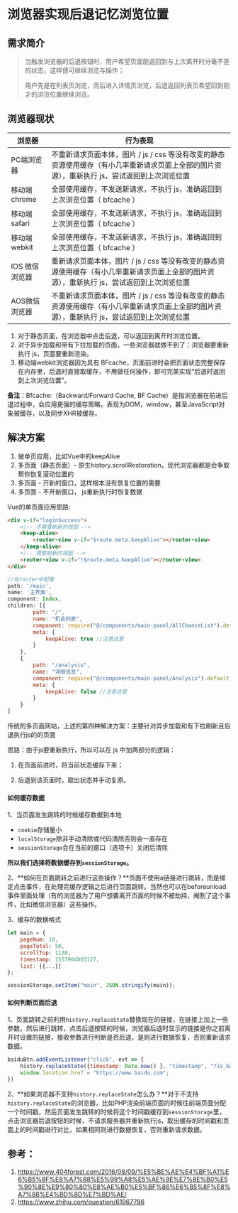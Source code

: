 # 浏览器实现后退记忆浏览位置

## 需求简介

> 当触发浏览器的后退按钮时，用户希望页面能返回到与上次离开时分毫不差的状态，这样便可继续浏览与操作；
>
> 用户先是在列表页浏览，而后进入详情页浏览，后退返回列表页希望回到刚才的浏览位置继续浏览。



## 浏览器现状

| 浏览器         | 行为表现                                                     |
| -------------- | ------------------------------------------------------------ |
| PC端浏览器     | 不重新请求页面本体，图片 / js / css 等没有改变的静态资源使用缓存（有小几率重新请求页面上全部的图片资源），重新执行 js，尝试返回到上次浏览位置 |
| 移动端 chrome  | 全部使用缓存，不发送新请求，不执行 js，准确返回到上次浏览位置（ bfcache ） |
| 移动端 safari  | 全部使用缓存，不发送新请求，不执行 js，准确返回到上次浏览位置（ bfcache ） |
| 移动端 webkit  | 全部使用缓存，不发送新请求，不执行 js，准确返回到上次浏览位置（ bfcache ） |
| IOS 微信浏览器 | 重新请求页面本体，图片 / js / css 等没有改变的静态资源使用缓存（有小几率重新请求页面上全部的图片资源），重新执行 js，尝试返回到上次浏览位置 |
| AOS微信浏览器  | 不重新请求页面本体，图片 / js / css 等没有改变的静态资源使用缓存（有小几率重新请求页面上全部的图片资源），重新执行 js，尝试返回到上次浏览位置 |

1. 对于静态页面，在浏览器中点击后退，可以返回到离开时浏览位置。
2. 对于异步加载和带有下拉加载的页面，一些浏览器就做不到了：浏览器要重新执行 js，页面要重新渲染。
3. 移动端webkit浏览器因为具有 BFcache，页面前进时会把页面状态完整保存在内存里，后退时直接取缓存，不用做任何操作，即可完美实现“后退时返回到上次浏览位置”。

**备注**：Bfcache:（Backward/Forward Cache, BF Cache）是指浏览器在前进后退过程中，会应用更强的缓存策略，表现为DOM，window，甚至JavaScript对象被缓存，以及同步XHR被缓存。

## 解决方案

1. 做单页应用，比如Vue中的keepAlive
2. 多页面（静态页面）- 原生history.scrollRestoration，现代浏览器都是会争取帮你恢复滚动位置的
3. 多页面 - 开新的窗口，这样根本没有恢复位置的需要
4. 多页面 - 不开新窗口， js重新执行时恢复数据

Vue的单页面应用思路:

```html
<div v-if="loginSuccess">
    <!-- 不需要刷新的视图 -->
    <keep-alive>
        <router-view v-if="$route.meta.keepAlive"></router-view>
    </keep-alive>
    <!-- 需要刷新的视图 -->
    <router-view v-if="!$route.meta.keepAlive"></router-view>
</div>

```

```javascript
//在router中配置
path: '/main',
name: '主界面',
component: Index,
children: [{
        path: "/",
        name: "机会列表",
        component: require("@/components/main-panel/AllChanceList").default,
        meta: {
            keepAlive: true //注意这里
        }
    },
    {
        path: "/analysis",
        name: "详细信息",
        component: require("@/components/main-panel/Analysis").default,
        meta: {
            keepAlive: false //注意这里
        }
    }
]
```

传统的多页面网站，上述的第四种解决方案：主要针对异步加载和有下拉刷新且后退执行js的的页面

思路：由于js要重新执行，所以可以在 js 中加两部分的逻辑：

1. 在页面前进时，将当前状态缓存下来；

2. 后退到该页面时，取出状态并手动复原。

   

#### 如何缓存数据

1、当页面发生跳转的时候缓存数据到本地

- `cookie`存储量小
- `localStorage`除非手动清除或代码清除否则会一直存在
- `sessionStorage`会在当前的窗口（选项卡）关闭后清除

**所以我们选择将数据缓存到`sessionStorage`。**

2、**如何在页面跳转之前进行这些操作？**页面不使用a链接进行跳转，而是绑定点击事件，在处理完缓存逻辑之后进行页面跳转。当然也可以在beforeunload事件里面处理（有的浏览器为了用户想要离开页面的时候不被劫持，阉割了这个事件，比如微信浏览器）这些操作。

3、缓存的数据格式

```javascript
let main = {
    pageNum: 10,
    pageTotal: 50,
    scrollTop: 1130,
    timestamp: 1557904803127,
    list: [{...}]
};

sessionStorage.setItem("main", JSON.stringify(main));
```



#### 如何判断页面后退

1、页面跳转之前利用`history.replaceState`替换现在的链接，在链接上加上一些参数，然后进行跳转，点击后退按钮的时候，浏览器后退时显示的链接是你之前离开时设置的链接，接收参数进行判断是否后退，是则进行数据恢复，否则重新请求数据。

```javascript
baiduBtn.addEventListener("click", evt => {
    history.replaceState({timestamp: Date.now() }, "timestamp", "?is_back=1");
    window.location.href = "https://www.baidu.com";
})
```

2、**如果浏览器不支持`history.replaceState`怎么办？**对于不支持`history.replaceState`的浏览器，比如PHP渲染前端页面的时候往前端页面分配一个时间戳，然后页面发生跳转的时候将这个时间戳缓存到`sessionStorage`里，点击浏览器后退按钮的时候，不请求服务器并重新执行js，取出缓存的时间戳和页面上的时间戳进行对比，如果相同则进行数据恢复，否则重新请求数据。



## 参考：

1. <https://www.404forest.com/2016/08/09/%E5%BE%AE%E4%BF%A1%E6%B5%8F%E8%A7%88%E5%99%A8%E5%AE%9E%E7%8E%B0%E5%90%8E%E9%80%80%E8%AE%B0%E5%BF%86%E6%B5%8F%E8%A7%88%E4%BD%8D%E7%BD%AE/>
2. https://www.zhihu.com/question/61967786

